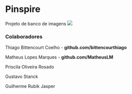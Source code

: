 <h1> Pinspire </h1>
Projeto de banco de imagens


<img src="https://cdn.discordapp.com/attachments/698671338889543721/762218513766023198/unknown.png">


<h3>Colaboradores</h3>
<p>Thiago Bittencourt Coelho - <strong>github.com/bittencourthiago</strong></p>
<p>Matheus Lopes Marques - <strong>github.com/MatheusLM</strong></p>
<p>Priscila Oliveira Rosado</p>
<p>Gustavo Stanck</p>
<p>Guilherme Rubik Jasper</p>
